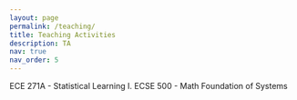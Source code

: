 ```yaml
---
layout: page
permalink: /teaching/
title: Teaching Activities
description: TA 
nav: true
nav_order: 5
---
```


ECE 271A - Statistical Learning I.
ECSE 500 - Math Foundation of Systems
